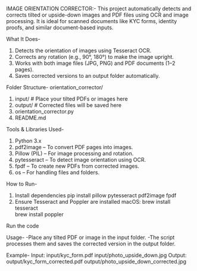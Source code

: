 IMAGE ORIENTATION CORRECTOR:-
This project automatically detects and corrects tilted or upside-down images and PDF files using OCR and image processing. It is ideal for scanned documents like KYC forms, identity proofs, and similar document-based inputs.

What It Does-
1. Detects the orientation of images using Tesseract OCR.
2. Corrects any rotation (e.g., 90°, 180°) to make the image upright.
3. Works with both image files (JPG, PNG) and PDF documents (1–2 pages).
4. Saves corrected versions to an output folder automatically.

Folder Structure-
orientation_corrector/
  1. input/              # Place your tilted PDFs or images here
  2. output/             # Corrected files will be saved here
  3. orientation_corrector.py
  4. README.md

Tools & Libraries Used-
1. Python 3.x
2. pdf2image – To convert PDF pages into images.
3. Pillow (PIL) – For image processing and rotation.
4. pytesseract – To detect image orientation using OCR.
5. fpdf – To create new PDFs from corrected images.
6. os – For handling files and folders.

How to Run-
1. Install dependencies
  pip install pillow pytesseract pdf2image fpdf
2. Ensure Tesseract and Poppler are installed
   macOS:
    brew install tesseract  
    brew install poppler

Run the code

Usage-
-Place any tilted PDF or image in the input folder.
-The script processes them and saves the corrected version in the output folder.

Example-
Input:
  input/kyc_form.pdf
  input/photo_upside_down.jpg
Output:
  output/kyc_form_corrected.pdf
  output/photo_upside_down_corrected.jpg

